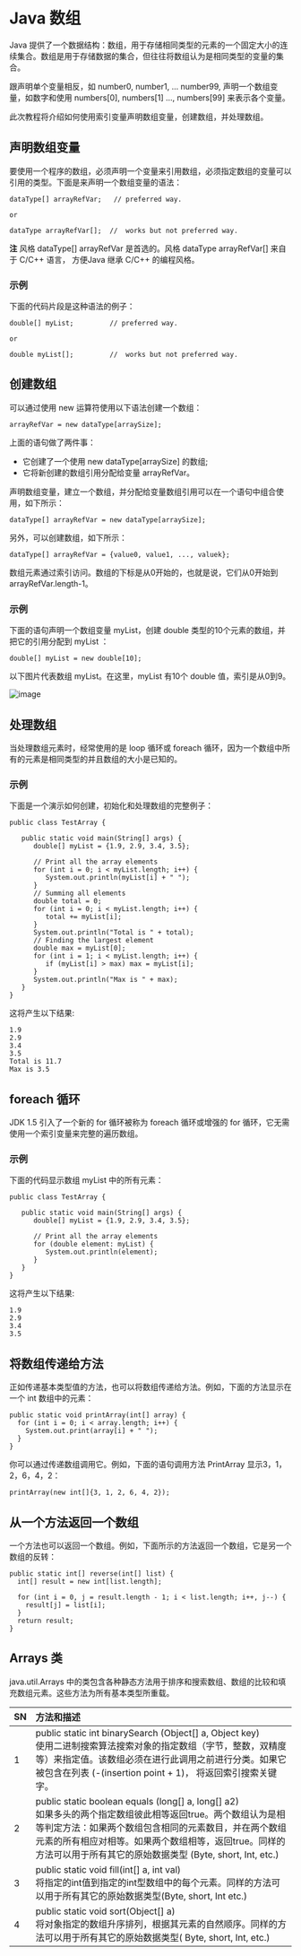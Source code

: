 # Java 数组  

Java 提供了一个数据结构：数组，用于存储相同类型的元素的一个固定大小的连续集合。数组是用于存储数据的集合，但往往将数组认为是相同类型的变量的集合。  

跟声明单个变量相反，如 number0, number1, ... number99, 声明一个数组变量，如数字和使用 numbers[0], numbers[1] ..., numbers[99] 来表示各个变量。  

此次教程将介绍如何使用索引变量声明数组变量，创建数组，并处理数组。

## 声明数组变量

要使用一个程序的数组，必须声明一个变量来引用数组，必须指定数组的变量可以引用的类型。下面是来声明一个数组变量的语法：
  
```
dataType[] arrayRefVar;   // preferred way.

or

dataType arrayRefVar[];  //  works but not preferred way.
```

**注** 风格 dataType[] arrayRefVar 是首选的。风格 dataType arrayRefVar[] 来自于 C/C++ 语言， 方便Java 继承 C/C++ 的编程风格。

### 示例

下面的代码片段是这种语法的例子：  

```
double[] myList;         // preferred way.

or

double myList[];         //  works but not preferred way.
```

## 创建数组

可以通过使用 new 运算符使用以下语法创建一个数组：  

```
arrayRefVar = new dataType[arraySize];
```

上面的语句做了两件事：  
* 它创建了一个使用 new dataType[arraySize] 的数组;
* 它将新创建的数组引用分配给变量 arrayRefVar。  

声明数组变量，建立一个数组，并分配给变量数组引用可以在一个语句中组合使用，如下所示：
  
```
dataType[] arrayRefVar = new dataType[arraySize];
```

另外，可以创建数组，如下所示：  

```
dataType[] arrayRefVar = {value0, value1, ..., valuek};
```

数组元素通过索引访问。数组的下标是从0开始的，也就是说，它们从0开始到 arrayRefVar.length-1。

### 示例

下面的语句声明一个数组变量 myList，创建 double 类型的10个元素的数组，并把它的引用分配到 myList ：
  
```
double[] myList = new double[10];
```

以下图片代表数组 myList。在这里，myList 有10个 double 值，索引是从0到9。  

![image](images/java_array.jpg) 
 
## 处理数组

当处理数组元素时，经常使用的是 loop 循环或 foreach 循环，因为一个数组中所有的元素是相同类型的并且数组的大小是已知的。 

### 示例

下面是一个演示如何创建，初始化和处理数组的完整例子：
  
```
public class TestArray {

   public static void main(String[] args) {
      double[] myList = {1.9, 2.9, 3.4, 3.5};

      // Print all the array elements
      for (int i = 0; i < myList.length; i++) {
         System.out.println(myList[i] + " ");
      }
      // Summing all elements
      double total = 0;
      for (int i = 0; i < myList.length; i++) {
         total += myList[i];
      }
      System.out.println("Total is " + total);
      // Finding the largest element
      double max = myList[0];
      for (int i = 1; i < myList.length; i++) {
         if (myList[i] > max) max = myList[i];
      }
      System.out.println("Max is " + max);
   }
}
```

这将产生以下结果:  

```
1.9
2.9
3.4
3.5
Total is 11.7
Max is 3.5
```

## foreach 循环

JDK 1.5 引入了一个新的 for 循环被称为 foreach 循环或增强的 for 循环，它无需使用一个索引变量来完整的遍历数组。

### 示例

下面的代码显示数组 myList 中的所有元素：  

```
public class TestArray {

   public static void main(String[] args) {
      double[] myList = {1.9, 2.9, 3.4, 3.5};

      // Print all the array elements
      for (double element: myList) {
         System.out.println(element);
      }
   }
}
```

这将产生以下结果:

```
1.9
2.9
3.4
3.5
```

## 将数组传递给方法

正如传递基本类型值的方法，也可以将数组传递给方法。例如，下面的方法显示在一个 int 数组中的元素：  

```
public static void printArray(int[] array) {
  for (int i = 0; i < array.length; i++) {
    System.out.print(array[i] + " ");
  }
}
```

你可以通过传递数组调用它。例如，下面的语句调用方法 PrintArray 显示3，1，2，6，4，2：  

```
printArray(new int[]{3, 1, 2, 6, 4, 2});
```

## 从一个方法返回一个数组

一个方法也可以返回一个数组。例如，下面所示的方法返回一个数组，它是另一个数组的反转：

```
public static int[] reverse(int[] list) {
  int[] result = new int[list.length];

  for (int i = 0, j = result.length - 1; i < list.length; i++, j--) {
    result[j] = list[i];
  }
  return result;
}
```

## Arrays 类

java.util.Arrays 中的类包含各种静态方法用于排序和搜索数组、数组的比较和填充数组元素。这些方法为所有基本类型所重载。

|SN|	方法和描述|
|:----|:-----|
|1|	public static int binarySearch (Object[] a, Object key)<br>使用二进制搜索算法搜索对象的指定数组（字节，整数，双精度等）来指定值。该数组必须在进行此调用之前进行分类。如果它被包含在列表 (-(insertion point + 1)， 将返回索引搜索关键字。|
|2|	public static boolean equals (long[] a, long[] a2)<br>如果多头的两个指定数组彼此相等返回true。两个数组认为是相等判定方法：如果两个数组包含相同的元素数目，并在两个数组元素的所有相应对相等。如果两个数组相等，返回true。同样的方法可以用于所有其它的原始数据类型 (Byte, short, Int, etc.)|
|3|	public static void fill(int[] a, int val)<br>将指定的int值到指定的int型数组中的每个元素。同样的方法可以用于所有其它的原始数据类型(Byte, short, Int etc.)|
|4|	public static void sort(Object[] a)<br>将对象指定的数组升序排列，根据其元素的自然顺序。同样的方法可以用于所有其它的原始数据类型( Byte, short, Int, etc.)|
